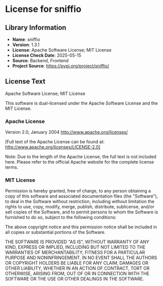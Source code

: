 # License for sniffio

## Library Information
- **Name**: sniffio
- **Version**: 1.3.1
- **License**: Apache Software License; MIT License
- **License Check Date**: 2025-05-15
- **Source**: Backend, Frontend
- **Project Source**: https://pypi.org/project/sniffio/

## License Text
Apache Software License; MIT License

This software is dual-licensed under the Apache Software License and the MIT License.

### Apache License
Version 2.0, January 2004
http://www.apache.org/licenses/

[Full text of the Apache License can be found at: http://www.apache.org/licenses/LICENSE-2.0]

Note: Due to the length of the Apache License, the full text is not included here. Please refer to the official Apache website for the complete license terms.

### MIT License
Permission is hereby granted, free of charge, to any person obtaining a copy
of this software and associated documentation files (the "Software"), to deal
in the Software without restriction, including without limitation the rights
to use, copy, modify, merge, publish, distribute, sublicense, and/or sell
copies of the Software, and to permit persons to whom the Software is
furnished to do so, subject to the following conditions:

The above copyright notice and this permission notice shall be included in all
copies or substantial portions of the Software.

THE SOFTWARE IS PROVIDED "AS IS", WITHOUT WARRANTY OF ANY KIND, EXPRESS OR
IMPLIED, INCLUDING BUT NOT LIMITED TO THE WARRANTIES OF MERCHANTABILITY,
FITNESS FOR A PARTICULAR PURPOSE AND NONINFRINGEMENT. IN NO EVENT SHALL THE
AUTHORS OR COPYRIGHT HOLDERS BE LIABLE FOR ANY CLAIM, DAMAGES OR OTHER
LIABILITY, WHETHER IN AN ACTION OF CONTRACT, TORT OR OTHERWISE, ARISING FROM,
OUT OF OR IN CONNECTION WITH THE SOFTWARE OR THE USE OR OTHER DEALINGS IN THE
SOFTWARE.
